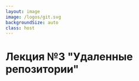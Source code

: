 ```yaml
---
layout: image
image: /logos/git.svg
backgroundSize: auto
class: host
---
```


# Лекция №3 "**Удаленные репозитории**"

<style>
    .host {
        display: flex;
        align-items: end;
        justify-content: center;
    }
</style>
